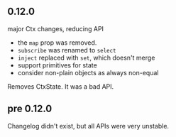 
## 0.12.0

major Ctx changes, reducing API

- the `map` prop was removed.
- `subscribe` was renamed to `select`
- `inject` replaced with `set`, which doesn't merge
- support primitives for state
- consider non-plain objects as always non-equal

Removes CtxState. It was a bad API.

## pre 0.12.0

Changelog didn't exist, but all APIs were
very unstable.

